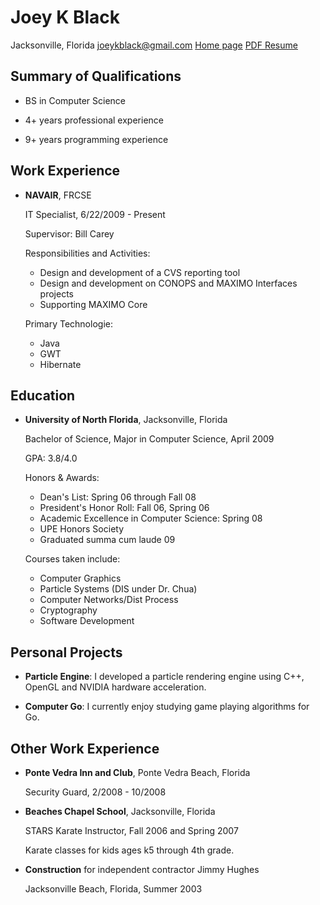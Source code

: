 Joey K Black
============

Jacksonville, Florida
joeykblack@gmail.com
[Home page](http://joeykblack.github.io)
[PDF Resume](http://joeykblack.github.io/resume/joeykblack_resume.pdf)

Summary of Qualifications
-------------------------

*   BS in Computer Science

*   4+ years professional experience

*   9+ years programming experience

Work Experience
---------------

*   **NAVAIR**, FRCSE

    IT Specialist, 6/22/2009 - Present

    Supervisor: Bill Carey

    Responsibilities and Activities:

    -   Design and development of a CVS reporting tool
    -   Design and development on CONOPS and MAXIMO Interfaces projects
    -   Supporting MAXIMO Core  

    Primary Technologie:

    -   Java
    -   GWT
    -   Hibernate

Education
---------

*   **University of North Florida**, Jacksonville, Florida

    Bachelor of Science, Major in Computer Science, April 2009

    GPA: 3.8/4.0

    Honors & Awards:

    -   Dean's List: Spring 06 through Fall 08
    -   President's Honor Roll: Fall 06, Spring 06
    -   Academic Excellence in Computer Science: Spring 08
    -   UPE Honors Society
    -   Graduated summa cum laude 09   

    Courses taken include:

    -   Computer Graphics
    -   Particle Systems (DIS under Dr. Chua)
    -   Computer Networks/Dist Process
    -   Cryptography
    -   Software Development

Personal Projects 
-----------------

*   **Particle Engine**: I developed a particle rendering engine using C++, OpenGL and NVIDIA hardware acceleration.

*   **Computer Go**: I currently enjoy studying game playing algorithms for Go.

Other Work Experience
---------------------

*   **Ponte Vedra Inn and Club**, Ponte Vedra Beach, Florida

    Security Guard, 2/2008 - 10/2008

*   **Beaches Chapel School**, Jacksonville, Florida

    STARS Karate Instructor, Fall 2006 and Spring 2007

    Karate classes for kids ages k5 through 4th grade. 

*   **Construction** for independent contractor Jimmy Hughes

    Jacksonville Beach, Florida, Summer 2003

